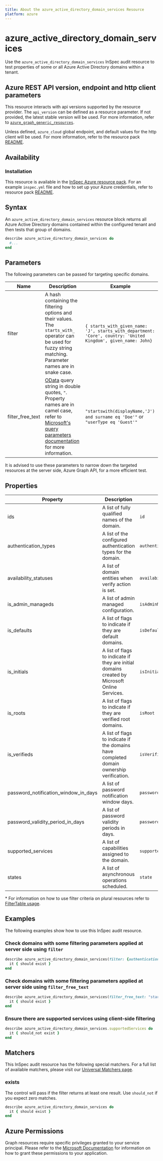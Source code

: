 ```yaml
---
title: About the azure_active_directory_domain_services Resource
platform: azure
---
```


# azure_active_directory_domain_services
Use the `azure_active_directory_domain_services` InSpec audit resource to test properties of some or all Azure Active Directory domains within a tenant.

## Azure REST API version, endpoint and http client parameters

This resource interacts with api versions supported by the resource provider.
The `api_version` can be defined as a resource parameter.
If not provided, the latest stable version will be used.
For more information, refer to [`azure_graph_generic_resources`](azure_graph_generic_resources.md).

Unless defined, `azure_cloud` global endpoint, and default values for the http client will be used.
For more information, refer to the resource pack [README](../../README.md).

## Availability

### Installation

This resource is available in the [InSpec Azure resource pack](https://github.com/inspec/inspec-azure).
For an example `inspec.yml` file and how to set up your Azure credentials, refer to resource pack [README](../../README.md#Service-Principal).

## Syntax

An `azure_active_directory_domain_services` resource block returns all Azure Active Directory domains contained within the configured tenant and then tests that group of domains.

```ruby
describe azure_active_directory_domain_services do
  #...
end
```

## Parameters

The following parameters can be passed for targeting specific domains.

| Name              | Description                                                 | Example                             |
|-------------------|-------------------------------------------------------------|-------------------------------------|
| filter            | A hash containing the filtering options and their values. The `starts_with_` operator can be used for fuzzy string matching. Parameter names are in snake case. | `{ starts_with_given_name: 'J', starts_with_department: 'Core', country: 'United Kingdom', given_name: John}` |
| filter_free_text  | [OData](https://www.odata.org/getting-started/basic-tutorial/) query string in double quotes, `"`. Property names are in camel case, refer to [Microsoft's query parameters documentation](https://docs.microsoft.com/en-us/graph/query-parameters#filter-parameter) for more information. | `"startswith(displayName,'J') and surname eq 'Doe'"` or `"userType eq 'Guest'"` |

It is advised to use these parameters to narrow down the targeted resources at the server side, Azure Graph API, for a more efficient test.

## Properties

| Property              | Description                                                      | Filter Criteria<superscript>*</superscript> |
|-----------------------|------------------------------------------------------------------|---------------------------------------------|
| ids                   | A list of fully qualified names of the domain.                   | `id`                                        |
| authentication_types  | A list of the configured authentication types for the domain.    | `authenticationType`                        |
| availability_statuses | A list of domain entities when verify action is set.             | `availabilityStatus`                        |
| is_admin_manageds     | A list of admin managed configuration.                          | `isAdminManaged`                            |
| is_defaults           | A list of flags to indicate if they are default domains.        | `isDefault`                                 |
| is_initials           | A list of flags to indicate if they are initial domains created by Microsoft Online Services.| `isInitial`    |
| is_roots              | A list of flags to indicate if they are verified root domains.  | `isRoot`                                    |
| is_verifieds          | A list of flags to indicate if the domains have completed domain ownership verification.| `isVerified`        |
| password_notification_window_in_days | A list of password notification window days.      | `passwordNotificationWindowInDays`          |
| password_validity_period_in_days | A list of password validity periods in days.          | `passwordValidityPeriodInDays`              |
| supported_services    | A list of capabilities assigned to the domain.                  | `supportedServices`                         |
| states                | A list of asynchronous operations scheduled.                    | `state`                                     |

<superscript>*</superscript> For information on how to use filter criteria on plural resources refer to [FilterTable usage](https://github.com/inspec/inspec/blob/master/dev-docs/filtertable-usage.md).

## Examples

The following examples show how to use this InSpec audit resource.

### Check domains with some filtering parameters applied at server side using `filter`

```ruby
describe azure_active_directory_domain_services(filter: {authenticationType: "authenticationType-value"}) do
  it { should exist }
end
```

### Check domains with some filtering parameters applied at server side using `filter_free_text`

```ruby
describe azure_active_directory_domain_services(filter_free_text: "startswith(authenticationType,'authenticationType-value')") do
  it { should exist }
end
```

### Ensure there are supported services using client-side filtering

```ruby
describe azure_active_directory_domain_services.supportedServices do
  it { should_not exist }
end
```

## Matchers

This InSpec audit resource has the following special matchers. For a full list of available matchers, please visit our [Universal Matchers page](https://www.inspec.io/docs/reference/matchers/).

### exists

The control will pass if the filter returns at least one result. Use `should_not` if you expect zero matches.

```ruby
describe azure_active_directory_domain_services do
  it { should exist }
end
```

## Azure Permissions

Graph resources require specific privileges granted to your service principal.
Please refer to the [Microsoft Documentation](https://docs.microsoft.com/en-us/azure/active-directory/develop/active-directory-integrating-applications#updating-an-application) for information on how to grant these permissions to your application.
